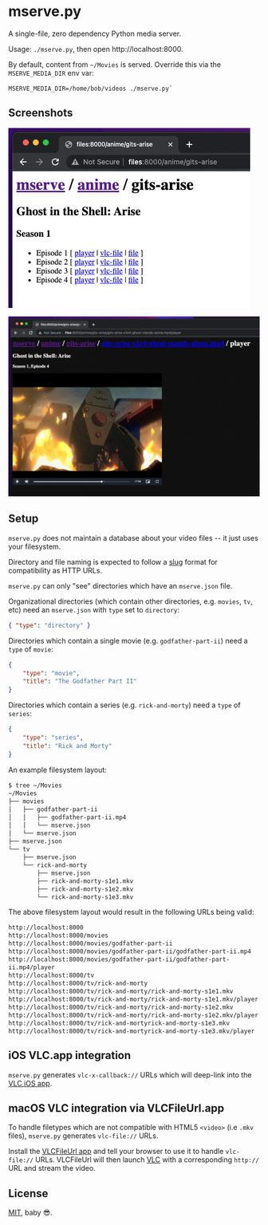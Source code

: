 # mserve.py

A single-file, zero dependency Python media server.

Usage: `./mserve.py`, then open http://localhost:8000.

By default, content from `~/Movies` is served.
Override this via the `MSERVE_MEDIA_DIR` env var:

```
MSERVE_MEDIA_DIR=/home/bob/videos ./mserve.py`
```


## Screenshots

![](.media/shot1.png)

![](.media/shot2.png)


## Setup

`mserve.py` does not maintain a database about your video files -- it just uses your filesystem.

Directory and file naming is expected to follow a [slug](https://en.wikipedia.org/wiki/Clean_URL#Slug) format for compatibility as HTTP URLs. 

`mserve.py` can only "see" directories which have an `mserve.json` file.

Organizational directories (which contain other directories, e.g. `movies`, `tv`, etc)
need an `mserve.json` with `type` set to `directory`:

```json
{ "type": "directory" }
```

Directories which contain a single movie (e.g. `godfather-part-ii`) need a `type` of `movie`:

```json
{
    "type": "movie",
    "title": "The Godfather Part II"
}
```

Directories which contain a series (e.g. `rick-and-morty`) need a `type` of `series`:

```json
{
    "type": "series",
    "title": "Rick and Morty"
}
```

An example filesystem layout:

```
$ tree ~/Movies
~/Movies
├── movies
│   ├── godfather-part-ii
│   │   ├── godfather-part-ii.mp4
│   │   └── mserve.json
│   └── mserve.json
├── mserve.json
└── tv
    ├── mserve.json
    └── rick-and-morty
        ├── mserve.json
        ├── rick-and-morty-s1e1.mkv
        ├── rick-and-morty-s1e2.mkv
        └── rick-and-morty-s1e3.mkv
```

The above filesystem layout would result in the following URLs being valid:

```
http://localhost:8000
http://localhost:8000/movies
http://localhost:8000/movies/godfather-part-ii
http://localhost:8000/movies/godfather-part-ii/godfather-part-ii.mp4
http://localhost:8000/movies/godfather-part-ii/godfather-part-ii.mp4/player
http://localhost:8000/tv
http://localhost:8000/tv/rick-and-morty
http://localhost:8000/tv/rick-and-morty/rick-and-morty-s1e1.mkv
http://localhost:8000/tv/rick-and-morty/rick-and-morty-s1e1.mkv/player
http://localhost:8000/tv/rick-and-morty/rick-and-morty-s1e2.mkv
http://localhost:8000/tv/rick-and-morty/rick-and-morty-s1e2.mkv/player
http://localhost:8000/tv/rick-and-mortyrick-and-morty-s1e3.mkv
http://localhost:8000/tv/rick-and-mortyrick-and-morty-s1e3.mkv/player
```


## iOS VLC.app integration

`mserve.py` generates `vlc-x-callback://` URLs which will deep-link into the [VLC iOS app](https://apps.apple.com/us/app/vlc-media-player/id650377962).


## macOS VLC integration via VLCFileUrl.app

To handle filetypes which are not compatible with HTML5 `<video>` (i.e `.mkv` files),
`mserve.py` generates `vlc-file://` URLs.

Install the [VLCFileUrl app](https://github.com/pepaslabs/VLCFileUrl) and tell your browser to use it to handle `vlc-file://` URLs.  VLCFileUrl will then launch [VLC](https://www.videolan.org/vlc/) with a corresponding `http://` URL and stream the video.


## License

[MIT](https://opensource.org/license/mit/), baby 😎.
